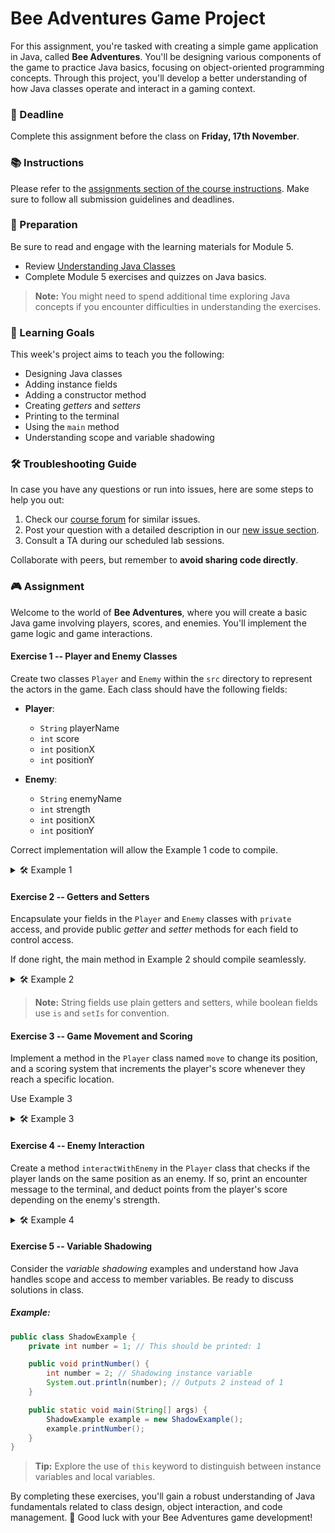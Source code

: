 # Bee Adventures Game Project

For this assignment, you're tasked with creating a simple game application in Java, called **Bee Adventures**. You'll be designing various components of the game to practice Java basics, focusing on object-oriented programming concepts. Through this project, you'll develop a better understanding of how Java classes operate and interact in a gaming context.

### 📅 Deadline

Complete this assignment before the class on **Friday, 17th November**.

### 📚 Instructions

Please refer to the [assignments section of the course instructions](https://yourcourseurl.com). Make sure to follow all submission guidelines and deadlines.

### 📖 Preparation

Be sure to read and engage with the learning materials for Module 5.

- Review [Understanding Java Classes](https://youronlinecourseurl.com/java-classes)
- Complete Module 5 exercises and quizzes on Java basics.

> **Note:** You might need to spend additional time exploring Java concepts if you encounter difficulties in understanding the exercises.

### 🎯 Learning Goals

This week's project aims to teach you the following:

* Designing Java classes
* Adding instance fields
* Adding a constructor method
* Creating *getters* and *setters*
* Printing to the terminal
* Using the `main` method
* Understanding scope and variable shadowing

### 🛠 Troubleshooting Guide

In case you have any questions or run into issues, here are some steps to help you out:

1. Check our [course forum](https://courseforum.com) for similar issues.
2. Post your question with a detailed description in our [new issue section](https://courseforum.com/new-issue).
3. Consult a TA during our scheduled lab sessions.

Collaborate with peers, but remember to **avoid sharing code directly**.

### 🎮 Assignment

Welcome to the world of **Bee Adventures**, where you will create a basic Java game involving players, scores, and enemies. You'll implement the game logic and game interactions.

#### Exercise 1 -- Player and Enemy Classes

Create two classes `Player` and `Enemy` within the `src` directory to represent the actors in the game. Each class should have the following fields:

- **Player**:
  - `String` playerName
  - `int` score
  - `int` positionX
  - `int` positionY

- **Enemy**:
  - `String` enemyName
  - `int` strength
  - `int` positionX
  - `int` positionY

Correct implementation will allow the Example 1 code to compile.

<details>
<summary>🛠 Example 1</summary>

```java
public class Player {
    private String playerName;
    private int score;
    private int positionX;
    private int positionY;

    // Constructor
    public Player(String playerName) {
        this.playerName = playerName;
        this.score = 0;
        this.positionX = 0;
        this.positionY = 0;
    }

    // Getters and Setters
    // ...
}

public class Enemy {
    private String enemyName;
    private int strength;
    private int positionX;
    private int positionY;

    // Constructor
    public Enemy(String enemyName, int strength) {
        this.enemyName = enemyName;
        this.strength = strength;
        this.positionX = 5; // Random starting positions
        this.positionY = 5;
    }

    // Getters and Setters
    // ...
}

public class Main {
    public static void main(String[] args) {
        Player bee = new Player("Bee");
        Enemy wasp = new Enemy("Wasp", 8);

        // Display initial states
        System.out.println("Player: " + bee.getPlayerName() + " is at (" + bee.getPositionX() + ", " + bee.getPositionY() + ")");
        System.out.println("Enemy: " + wasp.getEnemyName() + " is at (" + wasp.getPositionX() + ", " + wasp.getPositionY() + ")");
    }
}
```
</details>

#### Exercise 2 -- Getters and Setters

Encapsulate your fields in the `Player` and `Enemy` classes with `private` access, and provide public *getter* and *setter* methods for each field to control access.

If done right, the main method in Example 2 should compile seamlessly.

<details>
<summary>🛠 Example 2</summary>

```java
public class Player {
    private String playerName;
    private int score;
    private int positionX;
    private int positionY;

    // Constructor, Getters, and Setters
    public Player(String playerName) {
        this.playerName = playerName;
        this.score = 0;
        this.positionX = 3;
        this.positionY = 3;
    }

    public String getPlayerName() {
        return playerName;
    }

    // Other getters and setters...
}

public class Main {
    public static void main(String[] args) {
        Player bee = new Player("Bee");
        bee.setScore(10);
        bee.setPositionX(2);
        bee.setPositionY(2);

        // Output to console
        System.out.println("Player: " + bee.getPlayerName() + " Score: " + bee.getScore());
        System.out.println("Position: (" + bee.getPositionX() + ", " + bee.getPositionY() + ")");
    }
}
```
</details>

> **Note:** String fields use plain getters and setters, while boolean fields use `is` and `setIs` for convention.

#### Exercise 3 -- Game Movement and Scoring

Implement a method in the `Player` class named `move` to change its position, and a scoring system that increments the player's score whenever they reach a specific location.

Use Example 3 
<details>
<summary>🛠 Example 3</summary>

```java
public class Player {
    private String playerName;
    private int score;
    private int positionX;
    private int positionY;

    public Player(String playerName) {
        // ...
    }

    // Implementing move
    public void move(int deltaX, int deltaY) {
        this.positionX += deltaX;
        this.positionY += deltaY;
        score++; // Increment score with every move
    }

    // Getters and setters...
}

public class Main {
    public static void main(String[] args) {
        Player bee = new Player("Bee");

        bee.move(1, 0); // Move right
        bee.move(0, 1); // Move up

        // Print info
        System.out.println("Player moved to: (" + bee.getPositionX() + ", " + bee.getPositionY() + ")");
        System.out.println("Player score: " + bee.getScore());
    }
}
```
</details>

#### Exercise 4 -- Enemy Interaction

Create a method `interactWithEnemy` in the `Player` class that checks if the player lands on the same position as an enemy. If so, print an encounter message to the terminal, and deduct points from the player's score depending on the enemy's strength.

<details>
<summary>🛠 Example 4</summary>

```java
public class Player {
    private String playerName;
    private int score;
    private int positionX;
    private int positionY;

    // Constructor, getters, setters...

    public void interactWithEnemy(Enemy enemy) {
        if (this.positionX == enemy.getPositionX() && this.positionY == enemy.getPositionY()) {
            System.out.println("Encountered " + enemy.getEnemyName() + "!");
            this.score -= enemy.getStrength();
        }
    }
}

public class Main {
    public static void main(String[] args) {
        Player bee = new Player("Bee");
        Enemy wasp = new Enemy("Wasp", 8);

        bee.move(2, 2);
        bee.interactWithEnemy(wasp);

        // Print player status
        System.out.println("Player score after interaction: " + bee.getScore());
    }
}
```
</details>

#### Exercise 5 -- Variable Shadowing

Consider the *variable shadowing* examples and understand how Java handles scope and access to member variables. Be ready to discuss solutions in class.

##### Example:

```java
public class ShadowExample {
    private int number = 1; // This should be printed: 1

    public void printNumber() {
        int number = 2; // Shadowing instance variable
        System.out.println(number); // Outputs 2 instead of 1
    }

    public static void main(String[] args) {
        ShadowExample example = new ShadowExample();
        example.printNumber();
    }
}
```

> **Tip:** Explore the use of `this` keyword to distinguish between instance variables and local variables.

By completing these exercises, you'll gain a robust understanding of Java fundamentals related to class design, object interaction, and code management. 🐝 Good luck with your Bee Adventures game development!